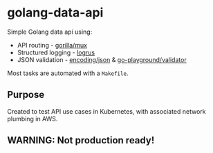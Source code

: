 # golang-data-api
Simple Golang data api using:
- API routing - [gorilla/mux](https://github.com/gorilla/mux)
- Structured logging - [logrus](https://github.com/sirupsen/logrus)
- JSON validation - [encoding/json](https://pkg.go.dev/encoding/json) & [go-playground/validator](https://github.com/go-playground/validator)

Most tasks are automated with a `Makefile`.

## Purpose
Created to test API use cases in Kubernetes, with associated network plumbing in AWS.

## WARNING: Not production ready!
